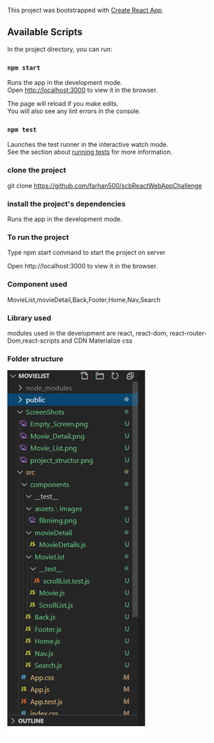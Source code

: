 This project was bootstrapped with [Create React App](https://github.com/facebook/create-react-app).

## Available Scripts

In the project directory, you can run:

### `npm start`

Runs the app in the development mode.<br />
Open [http://localhost:3000](http://localhost:3000) to view it in the browser.

The page will reload if you make edits.<br />
You will also see any lint errors in the console.

### `npm test`

Launches the test runner in the interactive watch mode.<br />
See the section about [running tests](https://facebook.github.io/create-react-app/docs/running-tests) for more information.


### clone the project
git clone https://github.com/farhan500/scbReactWebAppChallenge

### install the project's dependencies
Runs the app in the development mode.

### To run the project
Type npm start command to start the project on server

Open http://localhost:3000 to view it in the browser.

### Component used

MovieList,movieDetail,Back,Footer,Home,Nav,Search


### Library used
modules used in the development are react,  react-dom, react-router-Dom,react-scripts and CDN Materialize css

### Folder structure
<img src=https://github.com/farhan500/scbReactWebAppChallenge/blob/master/structure.png>
